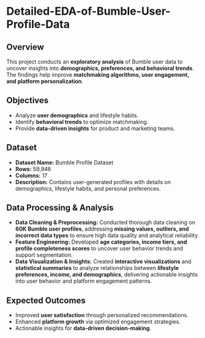 # Detailed-EDA-of-Bumble-User-Profile-Data

## Overview  
This project conducts an **exploratory analysis** of Bumble user data to uncover insights into **demographics, preferences, and behavioral trends**. The findings help improve **matchmaking algorithms, user engagement, and platform personalization**.  

## Objectives  
- Analyze **user demographics** and lifestyle habits.  
- Identify **behavioral trends** to optimize matchmaking.  
- Provide **data-driven insights** for product and marketing teams.  

## Dataset  
- **Dataset Name:** Bumble Profile Dataset  
- **Rows:** 59,946  
- **Columns:** 17  
- **Description:** Contains user-generated profiles with details on demographics, lifestyle habits, and personal preferences.  

## Data Processing & Analysis  
- **Data Cleaning & Preprocessing:** Conducted thorough data cleaning on **60K Bumble user profiles**, addressing **missing values, outliers, and incorrect data types** to ensure high data quality and analytical reliability.  
- **Feature Engineering:** Developed **age categories, income tiers, and profile completeness scores** to uncover user behavior trends and support segmentation.  
- **Data Visualization & Insights:** Created **interactive visualizations** and **statistical summaries** to analyze relationships between **lifestyle preferences, income, and demographics**, delivering actionable insights into user behavior and platform engagement patterns.  

## Expected Outcomes  
- Improved **user satisfaction** through personalized recommendations.  
- Enhanced **platform growth** via optimized engagement strategies.  
- Actionable insights for **data-driven decision-making**. 
